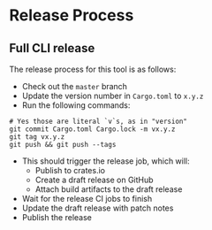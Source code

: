 # Release Process

## Full CLI release

The release process for this tool is as follows:

- Check out the `master` branch
- Update the version number in `Cargo.toml` to `x.y.z`
- Run the following commands:

```
# Yes those are literal `v`s, as in "version"
git commit Cargo.toml Cargo.lock -m vx.y.z
git tag vx.y.z
git push && git push --tags
```

- This should trigger the release job, which will:
  - Publish to crates.io
  - Create a draft release on GitHub
  - Attach build artifacts to the draft release
- Wait for the release CI jobs to finish
- Update the draft release with patch notes
- Publish the release
